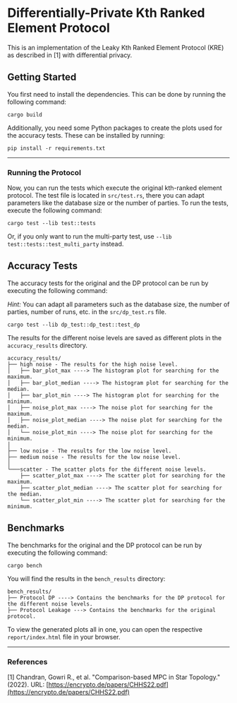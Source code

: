 # Differentially-Private Kth Ranked Element Protocol

This is an implementation of the Leaky Kth Ranked Element Protocol (KRE) as described in [1] with
differential privacy.

## Getting Started
You first need to install the dependencies. This can be done by running the following command:
```shell
cargo build
```
Additionally, you need some Python packages to create the plots used for the accuracy tests.
These can be installed by running:
```shell
pip install -r requirements.txt
```
---
### Running the Protocol
Now, you can run the tests which execute the original kth-ranked element protocol.
The test file is located in `src/test.rs`, there you can adapt parameters like the database size or the number of parties.
To run the tests, execute the following command:
```shell   
cargo test --lib test::tests
```
Or, if you only want to run the multi-party test, use `--lib test::tests::test_multi_party` instead.


## Accuracy Tests
The accuracy tests for the original and the DP protocol can be run by executing the following command:

*Hint:* You can adapt all parameters such as the database size, the number of parties, number of runs, etc. in the 
`src/dp_test.rs` file.

```shell
cargo test --lib dp_test::dp_test::test_dp
```
The results for the different noise levels are saved as different plots in the `accuracy_results` directory.
```
accuracy_results/
├── high noise - The results for the high noise level.
│   ├── bar_plot_max ----> The histogram plot for searching for the maximum.
│   ├── bar_plot_median ----> The histogram plot for searching for the median.
│   ├── bar_plot_min ----> The histogram plot for searching for the minimum.
│   ├── noise_plot_max ----> The noise plot for searching for the maximum.
│   ├── noise_plot_median ----> The noise plot for searching for the median.
│   └── noise_plot_min ----> The noise plot for searching for the minimum.
│   
├── low noise - The results for the low noise level.
├── medium noise - The results for the low noise level.
│   
└───scatter - The scatter plots for the different noise levels.
    ├── scatter_plot_max ----> The scatter plot for searching for the maximum.
    ├── scatter_plot_median ----> The scatter plot for searching for the median.
    └── scatter_plot_min ----> The scatter plot for searching for the minimum.
```

## Benchmarks
The benchmarks for the original and the DP protocol can be run by executing the following command:
```shell
cargo bench
```
You will find the results in the `bench_results` directory:
```
bench_results/
├── Protocol DP ----> Contains the benchmarks for the DP protocol for the different noise levels.
├── Protocol Leakage ---> Contains the benchmarks for the original protocol.
```
To view the generated plots all in one, you can open the respective `report/index.html` file in your browser. 

---
### References
[1] Chandran, Gowri R., et al. "Comparison-based MPC in Star Topology." (2022). URL:
[https://encrypto.de/papers/CHHS22.pdf](https://encrypto.de/papers/CHHS22.pdf)